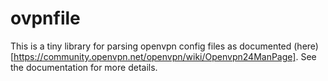 # ovpnfile

This is a tiny library for parsing openvpn config files as documented (here)[https://community.openvpn.net/openvpn/wiki/Openvpn24ManPage]. See the documentation for more details.



